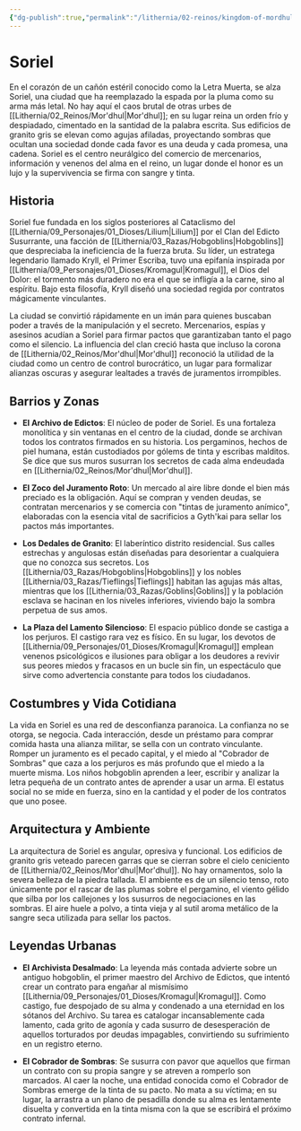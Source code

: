 ```yaml
---
{"dg-publish":true,"permalink":"/lithernia/02-reinos/kingdom-of-mordhul/soriel/","title":"Soriel","tags":["lithernia","ciudad","Mor'dhul"]}
---
```


# Soriel

En el corazón de un cañón estéril conocido como la Letra Muerta, se alza Soriel, una ciudad que ha reemplazado la espada por la pluma como su arma más letal. No hay aquí el caos brutal de otras urbes de [[Lithernia/02_Reinos/Mor'dhul\|Mor'dhul]]; en su lugar reina un orden frío y despiadado, cimentado en la santidad de la palabra escrita. Sus edificios de granito gris se elevan como agujas afiladas, proyectando sombras que ocultan una sociedad donde cada favor es una deuda y cada promesa, una cadena. Soriel es el centro neurálgico del comercio de mercenarios, información y venenos del alma en el reino, un lugar donde el honor es un lujo y la supervivencia se firma con sangre y tinta.

## Historia

Soriel fue fundada en los siglos posteriores al Cataclismo del [[Lithernia/09_Personajes/01_Dioses/Lilium\|Lilium]] por el Clan del Edicto Susurrante, una facción de [[Lithernia/03_Razas/Hobgoblins\|Hobgoblins]] que despreciaba la ineficiencia de la fuerza bruta. Su líder, un estratega legendario llamado Kryll, el Primer Escriba, tuvo una epifanía inspirada por [[Lithernia/09_Personajes/01_Dioses/Kromagul\|Kromagul]], el Dios del Dolor: el tormento más duradero no era el que se infligía a la carne, sino al espíritu. Bajo esta filosofía, Kryll diseñó una sociedad regida por contratos mágicamente vinculantes.

La ciudad se convirtió rápidamente en un imán para quienes buscaban poder a través de la manipulación y el secreto. Mercenarios, espías y asesinos acudían a Soriel para firmar pactos que garantizaban tanto el pago como el silencio. La influencia del clan creció hasta que incluso la corona de [[Lithernia/02_Reinos/Mor'dhul\|Mor'dhul]] reconoció la utilidad de la ciudad como un centro de control burocrático, un lugar para formalizar alianzas oscuras y asegurar lealtades a través de juramentos irrompibles.

## Barrios y Zonas

- **El Archivo de Edictos**: El núcleo de poder de Soriel. Es una fortaleza monolítica y sin ventanas en el centro de la ciudad, donde se archivan todos los contratos firmados en su historia. Los pergaminos, hechos de piel humana, están custodiados por gólems de tinta y escribas malditos. Se dice que sus muros susurran los secretos de cada alma endeudada en [[Lithernia/02_Reinos/Mor'dhul\|Mor'dhul]].

- **El Zoco del Juramento Roto**: Un mercado al aire libre donde el bien más preciado es la obligación. Aquí se compran y venden deudas, se contratan mercenarios y se comercia con "tintas de juramento anímico", elaboradas con la esencia vital de sacrificios a Gyth'kai para sellar los pactos más importantes.

- **Los Dedales de Granito**: El laberíntico distrito residencial. Sus calles estrechas y angulosas están diseñadas para desorientar a cualquiera que no conozca sus secretos. Los [[Lithernia/03_Razas/Hobgoblins\|Hobgoblins]] y los nobles [[Lithernia/03_Razas/Tieflings\|Tieflings]] habitan las agujas más altas, mientras que los [[Lithernia/03_Razas/Goblins\|Goblins]] y la población esclava se hacinan en los niveles inferiores, viviendo bajo la sombra perpetua de sus amos.

- **La Plaza del Lamento Silencioso**: El espacio público donde se castiga a los perjuros. El castigo rara vez es físico. En su lugar, los devotos de [[Lithernia/09_Personajes/01_Dioses/Kromagul\|Kromagul]] emplean venenos psicológicos e ilusiones para obligar a los deudores a revivir sus peores miedos y fracasos en un bucle sin fin, un espectáculo que sirve como advertencia constante para todos los ciudadanos.

## Costumbres y Vida Cotidiana

La vida en Soriel es una red de desconfianza paranoica. La confianza no se otorga, se negocia. Cada interacción, desde un préstamo para comprar comida hasta una alianza militar, se sella con un contrato vinculante. Romper un juramento es el pecado capital, y el miedo al "Cobrador de Sombras" que caza a los perjuros es más profundo que el miedo a la muerte misma. Los niños hobgoblin aprenden a leer, escribir y analizar la letra pequeña de un contrato antes de aprender a usar un arma. El estatus social no se mide en fuerza, sino en la cantidad y el poder de los contratos que uno posee.

## Arquitectura y Ambiente

La arquitectura de Soriel es angular, opresiva y funcional. Los edificios de granito gris veteado parecen garras que se cierran sobre el cielo ceniciento de [[Lithernia/02_Reinos/Mor'dhul\|Mor'dhul]]. No hay ornamentos, solo la severa belleza de la piedra tallada. El ambiente es de un silencio tenso, roto únicamente por el rascar de las plumas sobre el pergamino, el viento gélido que silba por los callejones y los susurros de negociaciones en las sombras. El aire huele a polvo, a tinta vieja y al sutil aroma metálico de la sangre seca utilizada para sellar los pactos.

## Leyendas Urbanas

- **El Archivista Desalmado**: La leyenda más contada advierte sobre un antiguo hobgoblin, el primer maestro del Archivo de Edictos, que intentó crear un contrato para engañar al mismísimo [[Lithernia/09_Personajes/01_Dioses/Kromagul\|Kromagul]]. Como castigo, fue despojado de su alma y condenado a una eternidad en los sótanos del Archivo. Su tarea es catalogar incansablemente cada lamento, cada grito de agonía y cada susurro de desesperación de aquellos torturados por deudas impagables, convirtiendo su sufrimiento en un registro eterno.

- **El Cobrador de Sombras**: Se susurra con pavor que aquellos que firman un contrato con su propia sangre y se atreven a romperlo son marcados. Al caer la noche, una entidad conocida como el Cobrador de Sombras emerge de la tinta de su pacto. No mata a su víctima; en su lugar, la arrastra a un plano de pesadilla donde su alma es lentamente disuelta y convertida en la tinta misma con la que se escribirá el próximo contrato infernal.
